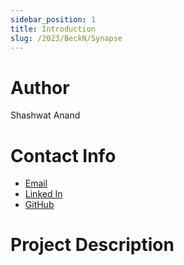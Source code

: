 ```yaml
---
sidebar_position: 1
title: Introduction
slug: /2023/BeckN/Synapse
---
```



# Author
Shashwat Anand

# Contact Info
- [Email](mailto:shashwatanand1801@gmail.com)
- [Linked In](https://www.linkedin.com/in/shashwat-anand/)
- [GitHub](https://github.com/shashwatanand1801)

# Project Description

